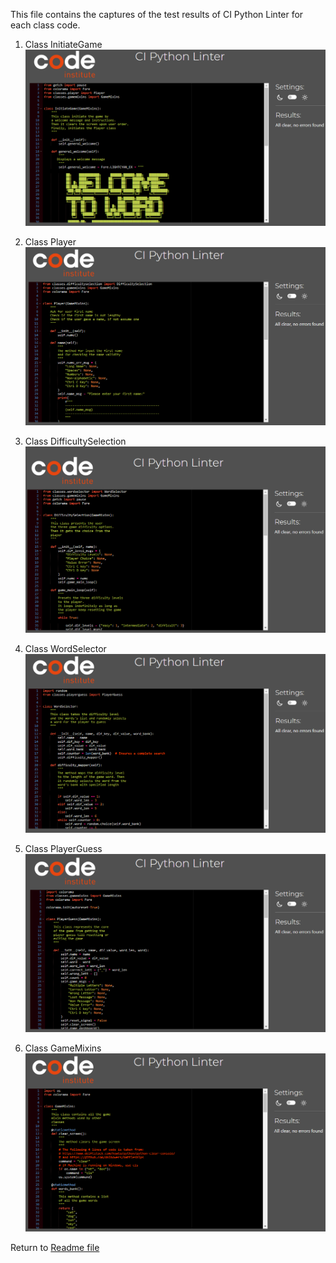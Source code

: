 This file contains the captures of the test results of CI Python Linter for each class code.

1. Class InitiateGame
![CI Python Linter for Class InitiateGame](docs/images/intiategame.png)

2. Class Player
![CI Python Linter for Class Player](docs/images/player.png)

1. Class DifficultySelection
![CI Python Linter for Class DifficultySelection](docs/images/difficultyselection.png)

1. Class WordSelector
![CI Python Linter for Class WordSelector](docs/images/wordselector.png)

1. Class PlayerGuess
![CI Python Linter for Class PlayerGuess](docs/images/playerguess.png)

1. Class GameMixins
![CI Python Linter for Class GameMixins](docs/images/gamemixins.png)

Return to [Readme file](README.md)